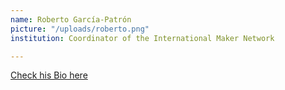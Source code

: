 ```yaml
---
name: Roberto García-Patrón
picture: "/uploads/roberto.png"
institution: Coordinator of the International Maker Network

---
```


[Check his Bio here](https://www.linkedin.com/in/roberto-garc%C3%ADa-patr%C3%B3n-garc%C3%ADa-fraile-54828710/)
